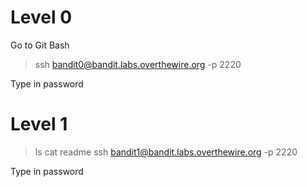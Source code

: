 # Level 0
Go to Git Bash
> ssh bandit0@bandit.labs.overthewire.org -p 2220

Type in password

# Level 1
> ls
> cat readme
> ssh bandit1@bandit.labs.overthewire.org -p 2220

Type in password

